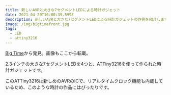 ```yaml
---
title: 新しいAVRと大きな7セグメントLEDによる時計ガジェット
date: 2021-04-20T16:00:39.599Z
description: 新しいAVRと大きな7セグメントLEDによる時計ガジェットの作例を紹介します。
image: /img/bigtimefront.jpg
tags:
  - LED
  - attiny3216
---
```

[Big Time](http://www.technoblogy.com/show?2WTD)から発見。画像もここから転載。

2.3インチの大きな7セグメントLEDを4つと、ATTiny3216を使って作られた時計ガジェットです。

このATTiny3216は新しめのAVRのICで、リアルタイムクロック機能も内蔵しているため、このような時計の作品にはぴったりです。

